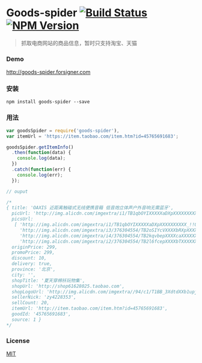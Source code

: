 # Goods-spider [![Build Status](https://travis-ci.org/forsigner/goods-spider.svg?branch=master)](https://travis-ci.org/forsigner/goods-spider) [![NPM Version](http://img.shields.io/npm/v/goods-spider.svg?style=flat)](https://www.npmjs.org/package/goods-spider)

> 抓取电商网站的商品信息，暂时只支持淘宝、天猫

### Demo

http://goods-spider.forsigner.com

### 安装

```
npm install goods-spider --save
```

### 用法


```js
var goodsSpider = require('goods-spider'),
var itemUrl = 'https://item.taobao.com/item.htm?id=45765691683';

goodsSpider.getItemInfo()
  .then(function(data) {
    console.log(data);
  })
  .catch(function(err) {
    console.log(err);
  });

// ouput

/*
{ title: 'OAXIS 近距离触碰式无线便携音箱 低音炮立体声户外音响无需蓝牙',
  picUrl: 'http://img.alicdn.com/imgextra/i1/TB1qbOYIXXXXXaDXpXXXXXXXXXX_!!0-item_pic.jpg',
  picsUrl:
   [ 'http://img.alicdn.com/imgextra/i1/TB1qbOYIXXXXXaDXpXXXXXXXXXX_!!0-item_pic.jpg',
     'http://img.alicdn.com/imgextra/i3/376304554/TB2oSIYcVXXXXbRXpXXXXXXXXXX_!!376304554.jpg',
     'http://img.alicdn.com/imgextra/i4/376304554/TB2kqvbepXXXXcaXXXXXXXXXXXX_!!376304554.jpg',
     'http://img.alicdn.com/imgextra/i2/376304554/TB2l6fcepXXXXbTXXXXXXXXXXXX_!!376304554.jpg' ],
  originPrice: 299,
  promoPrice: 299,
  discount: 10,
  delivery: true,
  province: '北京',
  city: '',
  shopTitle: '夏天穿棉袄玩物集',
  shopUrl: 'http://shop61628025.taobao.com',
  shopLogoUrl: 'http://img.alicdn.com/imgextra//94/c1/T1BB_3XdtdXXb1upjX.jpg',
  sellerNick: 'zy4228353',
  sellCount: 20,
  itemUrl: 'http://item.taobao.com/item.htm?id=45765691683',
  goodId: '45765691683',
  source: 1 }
*/

```

### License

  [MIT](LICENSE)
